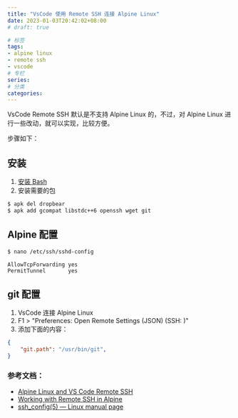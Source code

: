 ```yaml
---
title: "VsCode 使用 Remote SSH 连接 Alpine Linux"
date: 2023-01-03T20:42:02+08:00
# draft: true

# 标签
tags:
- alpine linux
- remote ssh
- vscode
# 专栏
series:
# 分类
categories:
---
```


VsCode Remote SSH 默认是不支持 Alpine Linux 的，不过，对 Alpine Linux 进行一些改动，就可以实现，比较方便。

步骤如下：

## 安装

1. [安装 Bash](https://blog.cuile.com/posts/linux/alpine_linux_bash/)
2. 安装需要的包
```bash
$ apk del dropbear
$ apk add gcompat libstdc++6 openssh wget git
```

## Alpine 配置
```bash 
$ nano /etc/ssh/sshd-config
```
```config
AllowTcpForwarding yes
PermitTunnel       yes
```

## git 配置

1. VsCode 连接 Alpine Linux
2. F1 > "Preferences: Open Remote Settings (JSON) (SSH: <host name>)"
3. 添加下面的内容：
```json
{
	"git.path": "/usr/bin/git",
}
```

### 参考文档：
- [Alpine Linux and VS Code Remote SSH](https://johnsiu.com/blog/alpine-vscode/)
- [Working with Remote SSH in Alpine](https://www.reddit.com/r/vscode/comments/smw8tn/working_with_remote_ssh_in_alpine/)
- [ssh_config(5) — Linux manual page](https://man7.org/linux/man-pages/man5/ssh_config.5.html)